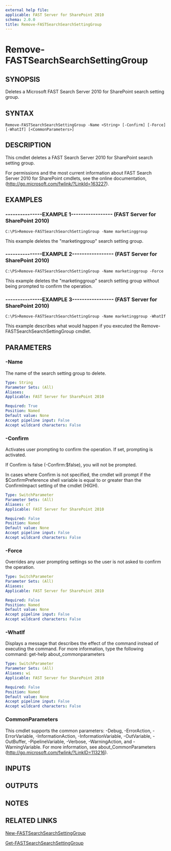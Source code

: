 ```yaml
---
external help file: 
applicable: FAST Server for SharePoint 2010
schema: 2.0.0
title: Remove-FASTSearchSearchSettingGroup
---
```


# Remove-FASTSearchSearchSettingGroup

## SYNOPSIS
Deletes a Microsoft FAST Search Server 2010 for SharePoint search setting group.

## SYNTAX

```
Remove-FASTSearchSearchSettingGroup -Name <String> [-Confirm] [-Force] [-WhatIf] [<CommonParameters>]
```

## DESCRIPTION
This cmdlet deletes a FAST Search Server 2010 for SharePoint search setting group.

For permissions and the most current information about FAST Search Server 2010 for SharePoint cmdlets, see the online documentation, (http://go.microsoft.com/fwlink/?LinkId=163227).

## EXAMPLES

### ---------------EXAMPLE 1----------------- (FAST Server for SharePoint 2010)
```
C:\PS>Remove-FASTSearchSearchSettingGroup -Name marketinggroup
```

This example deletes the "marketinggroup" search setting group.

### ---------------EXAMPLE 2----------------- (FAST Server for SharePoint 2010)
```
C:\PS>Remove-FASTSearchSearchSettingGroup -Name marketinggroup -Force
```

This example deletes the "marketinggroup" search setting group without being prompted to confirm the operation.

### ---------------EXAMPLE 3----------------- (FAST Server for SharePoint 2010)
```
C:\PS>Remove-FASTSearchSearchSettingGroup -Name marketinggroup -WhatIf
```

This example describes what would happen if you executed the Remove-FASTSearchSearchSettingGroup cmdlet.

## PARAMETERS

### -Name
The name of the search setting group to delete.

```yaml
Type: String
Parameter Sets: (All)
Aliases: 
Applicable: FAST Server for SharePoint 2010

Required: True
Position: Named
Default value: None
Accept pipeline input: False
Accept wildcard characters: False
```

### -Confirm
Activates user prompting to confirm the operation.
If set, prompting is activated.

If Confirm is false (-Confirm:$false), you will not be prompted.

In cases where Confirm is not specified, the cmdlet will prompt if the $ConfirmPreference shell variable is equal to or greater than the ConfirmImpact setting of the cmdlet (HIGH).

```yaml
Type: SwitchParameter
Parameter Sets: (All)
Aliases: cf
Applicable: FAST Server for SharePoint 2010

Required: False
Position: Named
Default value: None
Accept pipeline input: False
Accept wildcard characters: False
```

### -Force
Overrides any user prompting settings so the user is not asked to confirm the operation.

```yaml
Type: SwitchParameter
Parameter Sets: (All)
Aliases: 
Applicable: FAST Server for SharePoint 2010

Required: False
Position: Named
Default value: None
Accept pipeline input: False
Accept wildcard characters: False
```

### -WhatIf
Displays a message that describes the effect of the command instead of executing the command.
For more information, type the following command: get-help about_commonparameters

```yaml
Type: SwitchParameter
Parameter Sets: (All)
Aliases: wi
Applicable: FAST Server for SharePoint 2010

Required: False
Position: Named
Default value: None
Accept pipeline input: False
Accept wildcard characters: False
```

### CommonParameters
This cmdlet supports the common parameters: -Debug, -ErrorAction, -ErrorVariable, -InformationAction, -InformationVariable, -OutVariable, -OutBuffer, -PipelineVariable, -Verbose, -WarningAction, and -WarningVariable. For more information, see about_CommonParameters (http://go.microsoft.com/fwlink/?LinkID=113216).

## INPUTS

## OUTPUTS

## NOTES

## RELATED LINKS

[New-FASTSearchSearchSettingGroup]()

[Get-FASTSearchSearchSettingGroup]()

